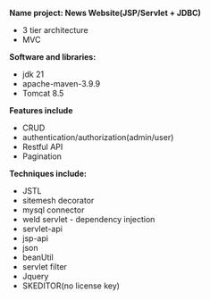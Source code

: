 **Name project: News Website(JSP/Servlet + JDBC)**
  - 3 tier architecture
  - MVC

**Software and libraries:**
  - jdk 21
  - apache-maven-3.9.9
  - Tomcat 8.5

**Features include**
  - CRUD
  - authentication/authorization(admin/user)
  - Restful API
  - Pagination

**Techniques include:**
  - JSTL
  - sitemesh decorator
  - mysql connector
  - weld servlet - dependency injection
  - servlet-api
  - jsp-api
  - json
  - beanUtil
  - servlet filter
  - Jquery
  - SKEDITOR(no license key)
